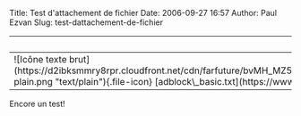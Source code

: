 Title: Test d'attachement de fichier
Date: 2006-09-27 16:57
Author: Paul Ezvan
Slug: test-dattachement-de-fichier

<div class="field field-name-upload field-type-file field-label-hidden">

<div class="field-items">

<div class="field-item even">

<table class="sticky-enabled">
</p>
<p>
<thead>
<tr>
<th>
Fichier attaché
</th>
<th>
Taille
</th>
</tr>
</thead>
</p>
<p>
<tbody>
</p>
<p>
<tr class="odd">
<td>
<span class="file">![Icône texte
brut](https://d2ibksmmry8rpr.cloudfront.net/cdn/farfuture/bvMH_MZ54RymSqv3Q_qbHGShMho3kO7XNBhztLw3yrw/drupal:7.52/modules/file/icons/text-plain.png "text/plain"){.file-icon}
[adblock\_basic.txt](https://www.ezvan.fr/sites/ezvan.fr/files/adblock_basic.txt "adblock_basic.txt")</span>
</td>
<td>
2.3 Ko
</td>
</tr>
</p>
<p>
</tbody>
</p>
<p>
</table>
</p>
<p>

</div>

</div>

</div>

<div
class="field field-name-body field-type-text-with-summary field-label-hidden">

<div class="field-items">

<div class="field-item even">

Encore un test!

</p>
<p>

</div>

</div>

</div>

</p>

